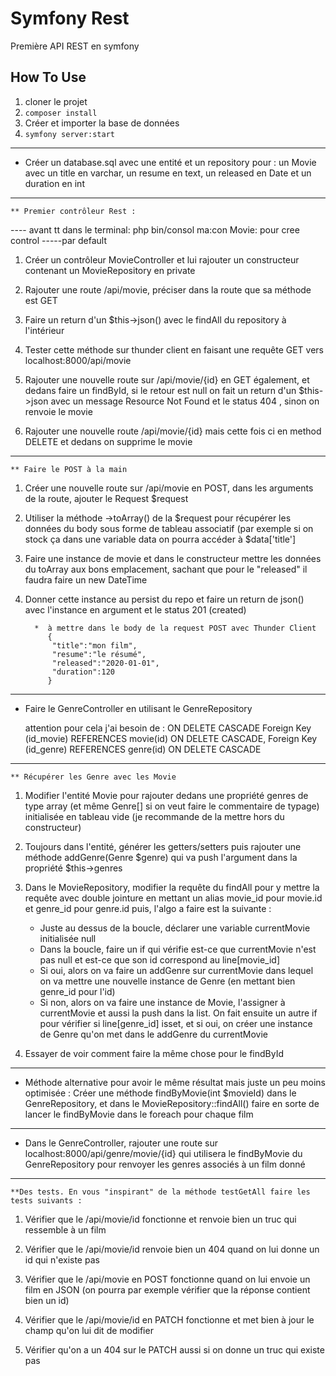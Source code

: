 # Symfony Rest 
Première API REST en symfony

## How To Use
1. cloner le projet
2. `composer install`
3. Créer et importer la base de données
4. `symfony server:start`

_______________________
*  Créer un database.sql avec une entité et un repository pour : un Movie avec un title en varchar, un resume en text, un released en Date et un duration en int

_______________________
    ** Premier contrôleur Rest :
 ---- avant tt dans le terminal:
 php bin/consol ma:con Movie: pour cree control
 -----par default
1. Créer un contrôleur MovieController et lui rajouter un constructeur contenant un MovieRepository en private
	
2. Rajouter une route /api/movie, préciser dans la route que sa méthode est GET
	
3. Faire un return d'un $this->json() avec le findAll du repository à l'intérieur
	
4. Tester cette méthode sur thunder client en faisant une requête GET vers localhost:8000/api/movie
	
5. Rajouter une nouvelle route sur /api/movie/{id} en GET également, et dedans faire un findById, si le retour est null on fait un return d'un $this->json avec un message Resource Not Found et le status 404  , sinon on renvoie le movie
	
6. Rajouter une nouvelle route /api/movie/{id} mais cette fois ci en method DELETE et dedans on supprime le movie

______________________
 
    ** Faire le POST à la main
	
1. Créer une nouvelle route sur /api/movie en POST, dans les arguments de la route, ajouter le Request $request
	
2. Utiliser la méthode ->toArray() de la $request pour récupérer les données du body sous forme de tableau associatif (par exemple si on stock ça dans une variable data on pourra accéder à $data['title']
	
3. Faire une instance de movie et dans le constructeur mettre les données du toArray aux bons emplacement, sachant que pour le "released" il faudra faire un new DateTime
	
4. Donner cette instance au persist du repo et faire un return de json() avec l'instance en argument et le status 201 (created)


         *  à mettre dans le body de la request POST avec Thunder Client
            {
             "title":"mon film",
             "resume":"le résumé",
             "released":"2020-01-01",
             "duration":120
            } 
__________________________

* Faire le GenreController en utilisant le GenreRepository

     attention pour cela j'ai besoin de : ON DELETE CASCADE
     Foreign Key (id_movie) REFERENCES movie(id) ON DELETE CASCADE,
     Foreign Key (id_genre) REFERENCES genre(id) ON DELETE CASCADE
__________________________

    ** Récupérer les Genre avec les Movie

1. Modifier l'entité Movie pour rajouter dedans une propriété genres de type array (et même Genre[] si on veut faire le commentaire de typage) initialisée en tableau vide (je recommande de la mettre hors du constructeur)
	
2. Toujours dans l'entité, générer les getters/setters puis rajouter une méthode addGenre(Genre $genre) qui va push l'argument dans la propriété $this->genres
	
3. Dans le MovieRepository, modifier la requête du findAll pour y mettre la requête avec double jointure en mettant un alias movie_id pour movie.id et genre_id pour genre.id puis, l'algo a faire est la suivante :
	* Juste au dessus de la boucle, déclarer une variable currentMovie initialisée null
	* Dans la boucle, faire un if qui vérifie est-ce que currentMovie n'est pas null et est-ce que son id correspond au line[movie_id]
	* Si oui, alors on va faire un addGenre sur currentMovie dans lequel on va mettre une nouvelle instance de Genre (en mettant bien genre_id pour l'id)
	* Si non, alors on va faire une instance de Movie, l'assigner à currentMovie et aussi la push dans la list. On fait ensuite un autre if pour vérifier si line[genre_id] isset, et si oui, on créer une instance de Genre qu'on met dans le addGenre du currentMovie
	
4. Essayer de voir comment faire la même chose pour le findById

 _______________________
 * Méthode alternative pour avoir le même résultat mais juste un peu moins optimisée : Créer une méthode findByMovie(int $movieId) dans le GenreRepository, et dans le MovieRepository::findAll() faire en sorte de lancer le findByMovie dans le foreach pour chaque film

 ________________________
 * Dans le GenreController, rajouter une route sur localhost:8000/api/genre/movie/{id} qui utilisera le findByMovie du GenreRepository pour renvoyer les genres associés à un film donné

 ________________________
    **Des tests. En vous "inspirant" de la méthode testGetAll faire les tests suivants :

1. Vérifier que le /api/movie/id fonctionne et renvoie bien un truc qui ressemble à un film
	
2. Vérifier que le /api/movie/id renvoie bien un 404 quand on lui donne un id qui n'existe pas
	
3. Vérifier que le /api/movie en POST fonctionne quand on lui envoie un film en JSON (on pourra par exemple vérifier que la réponse contient bien un id)
	
4. Vérifier que le /api/movie/id en PATCH fonctionne et met bien à jour le champ qu'on lui dit de modifier
	
5. Vérifier qu'on a un 404 sur le PATCH aussi si on donne un truc qui existe pas